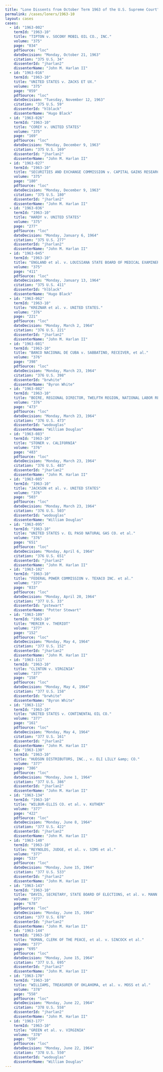 ```yaml
---
title: "Lone Dissents from October Term 1963 of the U.S. Supreme Court"
permalink: /cases/loners/1963-10
layout: cases
cases:
  - id: "1963-002"
    termId: "1963-10"
    title: "TIPTON v. SOCONY MOBIL OIL CO., INC."
    volume: "375"
    page: "034"
    pdfSource: "loc"
    dateDecision: "Monday, October 21, 1963"
    citation: "375 U.S. 34"
    dissenterId: "jharlan2"
    dissenterName: "John M. Harlan II"
  - id: "1963-016"
    termId: "1963-10"
    title: "UNITED STATES v. ZACKS ET UX."
    volume: "375"
    page: "059"
    pdfSource: "loc"
    dateDecision: "Tuesday, November 12, 1963"
    citation: "375 U.S. 59"
    dissenterId: "hlblack"
    dissenterName: "Hugo Black"
  - id: "1963-026"
    termId: "1963-10"
    title: "COREY v. UNITED STATES"
    volume: "375"
    page: "169"
    pdfSource: "loc"
    dateDecision: "Monday, December 9, 1963"
    citation: "375 U.S. 169"
    dissenterId: "jharlan2"
    dissenterName: "John M. Harlan II"
  - id: "1963-027"
    termId: "1963-10"
    title: "SECURITIES AND EXCHANGE COMMISSION v. CAPITAL GAINS RESEARCH BUREAU, INC., et al."
    volume: "375"
    page: "180"
    pdfSource: "loc"
    dateDecision: "Monday, December 9, 1963"
    citation: "375 U.S. 180"
    dissenterId: "jharlan2"
    dissenterName: "John M. Harlan II"
  - id: "1963-036"
    termId: "1963-10"
    title: "HARDY v. UNITED STATES"
    volume: "375"
    page: "277"
    pdfSource: "loc"
    dateDecision: "Monday, January 6, 1964"
    citation: "375 U.S. 277"
    dissenterId: "jharlan2"
    dissenterName: "John M. Harlan II"
  - id: "1963-045"
    termId: "1963-10"
    title: "ENGLAND et al. v. LOUISIANA STATE BOARD OF MEDICAL EXAMINERS et al."
    volume: "375"
    page: "411"
    pdfSource: "loc"
    dateDecision: "Monday, January 13, 1964"
    citation: "375 U.S. 411"
    dissenterId: "hlblack"
    dissenterName: "Hugo Black"
  - id: "1963-062"
    termId: "1963-10"
    title: "KREZNAR et al. v. UNITED STATES."
    volume: "376"
    page: "221"
    pdfSource: "loc"
    dateDecision: "Monday, March 2, 1964"
    citation: "376 U.S. 221"
    dissenterId: "jharlan2"
    dissenterName: "John M. Harlan II"
  - id: "1963-081"
    termId: "1963-10"
    title: "BANCO NACIONAL DE CUBA v. SABBATINO, RECEIVER, et al."
    volume: "376"
    page: "398"
    pdfSource: "loc"
    dateDecision: "Monday, March 23, 1964"
    citation: "376 U.S. 398"
    dissenterId: "brwhite"
    dissenterName: "Byron White"
  - id: "1963-082"
    termId: "1963-10"
    title: "BOIRE, REGIONAL DIRECTOR, TWELFTH REGION, NATIONAL LABOR RELATIONS BOARD, v. GREYHOUND CORPORATION"
    volume: "376"
    page: "473"
    pdfSource: "loc"
    dateDecision: "Monday, March 23, 1964"
    citation: "376 U.S. 473"
    dissenterId: "wodouglas"
    dissenterName: "William Douglas"
  - id: "1963-083"
    termId: "1963-10"
    title: "STONER v. CALIFORNIA"
    volume: "376"
    page: "483"
    pdfSource: "loc"
    dateDecision: "Monday, March 23, 1964"
    citation: "376 U.S. 483"
    dissenterId: "jharlan2"
    dissenterName: "John M. Harlan II"
  - id: "1963-085"
    termId: "1963-10"
    title: "JACKSON et al. v. UNITED STATES"
    volume: "376"
    page: "503"
    pdfSource: "loc"
    dateDecision: "Monday, March 23, 1964"
    citation: "376 U.S. 503"
    dissenterId: "wodouglas"
    dissenterName: "William Douglas"
  - id: "1963-095"
    termId: "1963-10"
    title: "UNITED STATES v. EL PASO NATURAL GAS CO. et al."
    volume: "376"
    page: "651"
    pdfSource: "loc"
    dateDecision: "Monday, April 6, 1964"
    citation: "376 U.S. 651"
    dissenterId: "jharlan2"
    dissenterName: "John M. Harlan II"
  - id: "1963-102"
    termId: "1963-10"
    title: "FEDERAL POWER COMMISSION v. TEXACO INC. et al."
    volume: "377"
    page: "033"
    pdfSource: "loc"
    dateDecision: "Monday, April 20, 1964"
    citation: "377 U.S. 33"
    dissenterId: "pstewart"
    dissenterName: "Potter Stewart"
  - id: "1963-109"
    termId: "1963-10"
    title: "MERCER v. THERIOT"
    volume: "377"
    page: "152"
    pdfSource: "loc"
    dateDecision: "Monday, May 4, 1964"
    citation: "377 U.S. 152"
    dissenterId: "jharlan2"
    dissenterName: "John M. Harlan II"
  - id: "1963-111"
    termId: "1963-10"
    title: "CLINTON v. VIRGINIA"
    volume: "377"
    page: "158"
    pdfSource: "loc"
    dateDecision: "Monday, May 4, 1964"
    citation: "377 U.S. 158"
    dissenterId: "brwhite"
    dissenterName: "Byron White"
  - id: "1963-112"
    termId: "1963-10"
    title: "UNITED STATES v. CONTINENTAL OIL CO."
    volume: "377"
    page: "161"
    pdfSource: "loc"
    dateDecision: "Monday, May 4, 1964"
    citation: "377 U.S. 161"
    dissenterId: "jharlan2"
    dissenterName: "John M. Harlan II"
  - id: "1963-130"
    termId: "1963-10"
    title: "HUDSON DISTRIBUTORS, INC., v. ELI LILLY &amp; CO."
    volume: "377"
    page: "386"
    pdfSource: "loc"
    dateDecision: "Monday, June 1, 1964"
    citation: "377 U.S. 386"
    dissenterId: "jharlan2"
    dissenterName: "John M. Harlan II"
  - id: "1963-134"
    termId: "1963-10"
    title: "WILBUR-ELLIS CO. et al. v. KUTHER"
    volume: "377"
    page: "422"
    pdfSource: "loc"
    dateDecision: "Monday, June 8, 1964"
    citation: "377 U.S. 422"
    dissenterId: "jharlan2"
    dissenterName: "John M. Harlan II"
  - id: "1963-140"
    termId: "1963-10"
    title: "REYNOLDS, JUDGE, et al. v. SIMS et al."
    volume: "377"
    page: "533"
    pdfSource: "loc"
    dateDecision: "Monday, June 15, 1964"
    citation: "377 U.S. 533"
    dissenterId: "jharlan2"
    dissenterName: "John M. Harlan II"
  - id: "1963-143"
    termId: "1963-10"
    title: "DAVIS, SECRETARY, STATE BOARD OF ELECTIONS, et al. v. MANN et al."
    volume: "377"
    page: "678"
    pdfSource: "loc"
    dateDecision: "Monday, June 15, 1964"
    citation: "377 U.S. 678"
    dissenterId: "jharlan2"
    dissenterName: "John M. Harlan II"
  - id: "1963-144"
    termId: "1963-10"
    title: "ROMAN, CLERK OF THE PEACE, et al. v. SINCOCK et al."
    volume: "377"
    page: "695"
    pdfSource: "loc"
    dateDecision: "Monday, June 15, 1964"
    citation: "377 U.S. 695"
    dissenterId: "jharlan2"
    dissenterName: "John M. Harlan II"
  - id: "1963-170"
    termId: "1963-10"
    title: "WILLIAMS, TREASURER OF OKLAHOMA, et al. v. MOSS et al."
    volume: "378"
    page: "558"
    pdfSource: "loc"
    dateDecision: "Monday, June 22, 1964"
    citation: "378 U.S. 558"
    dissenterId: "jharlan2"
    dissenterName: "John M. Harlan II"
  - id: "1963-177"
    termId: "1963-10"
    title: "GREEN et al. v. VIRGINIA"
    volume: "378"
    page: "550"
    pdfSource: "loc"
    dateDecision: "Monday, June 22, 1964"
    citation: "378 U.S. 550"
    dissenterId: "wodouglas"
    dissenterName: "William Douglas"
---
```

